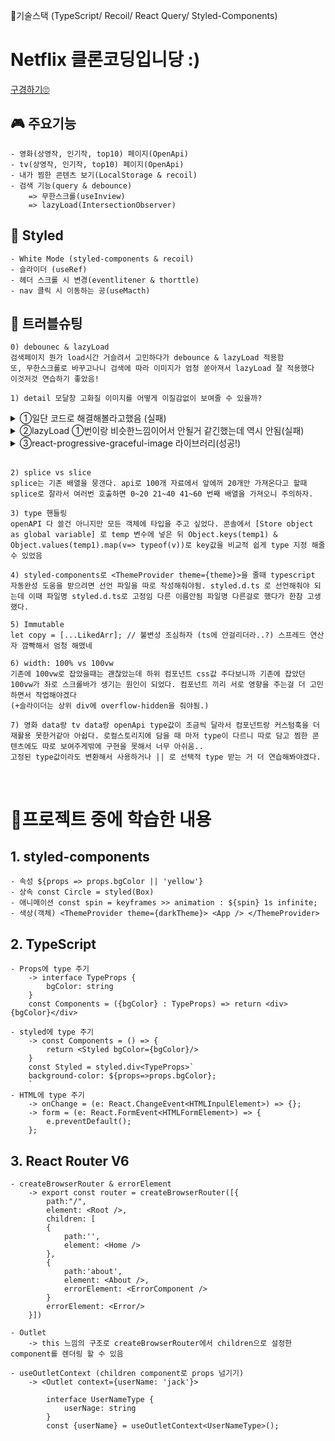 🔧기술스택 (TypeScript/ Recoil/ React Query/ Styled-Components)

# Netflix 클론코딩입니당 :)
 [구경하기🙄](https://react-master-green.vercel.app/)

## 🎮 주요기능
    - 영화(상영작, 인기작, top10) 페이지(OpenApi)
    - tv(상영작, 인기작, top10) 페이지(OpenApi)
    - 내가 찜한 콘텐츠 보기(LocalStorage & recoil)
    - 검색 기능(query & debounce)
        => 무한스크롤(useInview) 
        => lazyLoad(IntersectionObserver)

##  🎨 Styled
    - White Mode (styled-components & recoil)
    - 슬라이더 (useRef)
    - 헤더 스크롤 시 변경(eventlitener & thorttle)
    - nav 클릭 시 이동하는 공(useMacth)
    
## 🙆‍ 트러블슈팅

    0) debounec & lazyLoad
    검색페이지 뭔가 load시간 거슬려서 고민하다가 debounce & lazyLoad 적용함
    또, 무한스크롤로 바꾸고나니 검색에 따라 이미지가 엄청 쏟아져서 lazyLoad 잘 적용했다 이것저것 연습하기 좋았음!

    1) detail 모달창 고화질 이미지를 어떻게 이질감없이 보여줄 수 있을까?
        
<details>

<summary>①일단 코드로 해결해볼라고했음 (실패)</summary>

```JavaScript
const [getPost, setGetPost] = useState(clickPosterImg || "") // posterImg를 props로 받아서 api 요청 1회 감소(모달 켜지는시간 체감될만큼 빨라짐)
const [check, setCheck] = useState(false)
function getPostOriginal (){
const 고화질이미지 = getPosterImg(movie?.backdrop_path || "") //고화질 이미지 불러오는 동안 기존 사진 보여주자
setTimeout(() => {
setGetPost(고화질이미지) 
}, 1000);
}
// 생각한대로 작동은 하는데 뭔가 고화질 바뀌면서 렌더링 하는게 마음에 안들긴함 lazyLoad도 안통하고 뭔가 css 효과로 해결방법 있을거같은데..

useEffect(()=>{
if(movie) { 
getPostOriginal() 
} else { 
setTimeout(() => {
setGetPost(getPosterImg(data?.backdrop_path || "")); setCheck(true) 
}, 1000);
} // props로 캐싱했으니 url로 바로 들어오는거 대응
},[check])
``` 
</details>

<details>

<summary>②lazyLoad ①번이랑 비슷한느낌이어서 안될거 같긴했는데 역시 안됨(실패)</summary>

</details>

<details>

<summary>③react-progressive-graceful-image 라이브러리(성공!)</summary>
    [react-progressive-graceful-image] 라이브러리로 해결! 라이브러리 안쓰고 해보려했는데 typeScript실력 이슈로 실패함 이미지 로딩 중에는 저화질 이미지 보여주고 자연스럽게 고화질이 보여짐bb
    기존엔 슬라이더 이미지를 w500 정도 화질로 보여주다가 w200 으로 바꾸고 필요할때만 화질을 올리려고 progressiveImage 조금씩 넣어주니까 페이지 속도가 말도 안되게 올라갔다
    이미지가 속도에 영향주는건 알고있었는데 직접 체감해보니까 상당히 좋았음😀
</details>

</br>

    2) splice vs slice 
    splice는 기존 배열을 뭉갠다. api로 100개 자료에서 앞에꺼 20개만 가져온다고 할때 splice로 잘라서 여러번 호출하면 0~20 21~40 41~60 번째 배열을 가져오니 주의하자. 

    3) type 핸들링
    openAPI 다 쓸건 아니지만 모든 객체에 타입을 주고 싶었다. 콘솔에서 [Store object as global variable] 로 temp 변수에 넣은 뒤 Object.keys(temp1) & Object.values(temp1).map(v=> typeof(v))로 key값을 비교적 쉽게 type 지정 해줄 수 있었음

    4) styled-components로 <ThemeProvider theme={theme}>을 줄때 typescript 자동완성 도움을 받으려면 선언 파일을 따로 작성해줘야됨. styled.d.ts 로 선언해줘야 되는데 이때 파일명 styled.d.ts로 고정임 다른 이름안됨 파일명 다른걸로 했다가 한참 고생했다.

    5) Immutable 
    let copy = [...LikedArr]; // 불변성 조심하자 (ts에 안걸리더라..?) 스프레드 연산자 깜빡해서 엄청 해맸네

    6) width: 100% vs 100vw 
    기존에 100vw로 잡았을때는 괜찮았는데 하위 컴포넌트 css값 주다보니까 기존에 잡았던 100vw가 좌로 스크롤바가 생기는 원인이 되었다. 컴포넌트 끼리 서로 영향을 주는걸 더 고민하면서 작업해야겠다
    (+슬라이더는 상위 div에 overflow-hidden을 줘야됨.)

    7) 영화 data랑 tv data랑 openApi type값이 조금씩 달라서 컴포넌트랑 커스텀훅을 더 재활용 못한거같아 아쉽다. 로컬스토리지에 담을 때 마저 type이 다르니 따로 담고 찜한 콘텐츠에도 따로 보여주게밖에 구현을 못해서 너무 아쉬움..
    고정된 type값이라도 변환해서 사용하거나 || 로 선택적 type 받는 거 더 연습해봐야겠다.
    
    
    
</br>

# 🧐프로젝트 중에 학습한 내용
## 1. styled-components
    - 속성 ${props => props.bgColor || 'yellow'}
    - 상속 const Circle = styled(Box)
    - 애니메이션 const spin = keyframes >> animation : ${spin} 1s infinite;
    - 색상(객체) <ThemeProvider theme={darkTheme}> <App /> </ThemeProvider>

## 2. TypeScript
    - Props에 type 주기
        -> interface TypeProps {
            bgColor: string
        }
        const Components = ({bgColor} : TypeProps) => return <div>{bgColor}</div>

    - styled에 type 주기
        -> const Components = () => {
            return <Styled bgColor={bgColor}/>
        }
        const Styled = styled.div<TypeProps>`
        background-color: ${props=>props.bgColor};
        `
    - HTML에 type 주기
        -> onChange = (e: React.ChangeEvent<HTMLInpulElement>) => {};
        -> form = (e: React.FormEvent<HTMLFormElement>) => {
            e.preventDefault();
        };

## 3. React Router V6
    - createBrowserRouter & errorElement
        -> export const router = createBrowserRouter([{
            path:"/",
            element: <Root />,
            children: [
            {
                path:'',
                element: <Home />
            },  
            {
                path:'about',
                element: <About />,
                errorElement: <ErrorComponent />
            }
            errorElement: <Error/>
        }])

    - Outlet
        -> this 느낌의 구조로 createBrowserRouter에서 children으로 설정한 component를 렌더링 할 수 있음 

    - useOutletContext (children component로 props 넘기기)
        -> <Outlet context={userName: 'jack'}>
            
            interface UserNameType {
                userNage: string
            }
            const {userName} = useOutletContext<UserNameType>();
